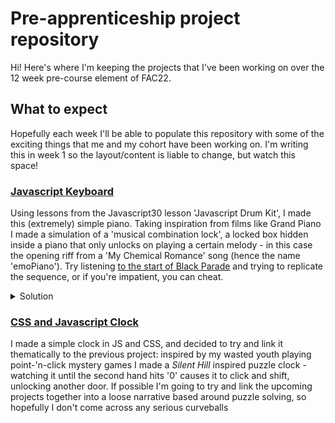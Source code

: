 # Pre-apprenticeship project repository

Hi! Here's where I'm keeping the projects that I've been working on over the 12 week pre-course element of FAC22. 

## What to expect

Hopefully each week I'll be able to populate this repository with some of the exciting things that me and my cohort have been working on. I'm writing this in week 1 so the layout/content is liable to change, but watch this space!

### [Javascript Keyboard](https://cerealenjoyer.github.io/precourse-projects/week-1/emoPiano/index.html)

Using lessons from the Javascript30 lesson 'Javascript Drum Kit', I made this (extremely) simple piano. Taking inspiration from films like Grand Piano I made a simulation of a 'musical combination lock', a locked box hidden inside a piano that only unlocks on playing a certain melody - in this case the opening riff from a 'My Chemical Romance' song (hence the name 'emoPiano').
Try listening [to the start of Black Parade](https://www.youtube.com/watch?v=v_uncMEJkBc) and trying to replicate the sequence, or if you're impatient, you can cheat.
<details>
  <summary>Solution</summary>
  
l k ; j f l d s j a f
  
</details>

### [CSS and Javascript Clock](https://cerealenjoyer.github.io/precourse-projects/week-1/horrorClock/index.html)

I made a simple clock in JS and CSS, and decided to try and link it thematically to the previous project: inspired by my wasted youth playing point-'n-click mystery games I made a *Silent Hill* inspired puzzle clock - watching it until the second hand hits '0' causes it to click and shift, unlocking another door. If possible I'm going to try and link the upcoming projects together into a loose narrative based around puzzle solving, so hopefully I don't come across any serious curveballs